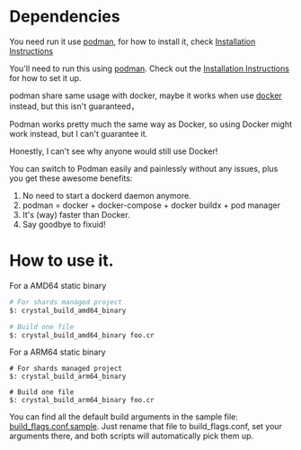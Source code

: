 # Dependencies

You need run it use [podman](https://github.com/containers/podman), for how to install it, check [Installation Instructions](instli)

You'll need to run this using [podman](https://github.com/containers/podman). Check out the [Installation Instructions](instli)
for how to set it up.

podman share same usage with docker, maybe it works when use [docker](https://download.docker.com/linux/static/stable/) instead,
but this isn't guaranteed， 

Podman works pretty much the same way as Docker, so using Docker might work instead, 
but I can't guarantee it.

Honestly, I can't see why anyone would still use Docker! 

You can switch to Podman easily and painlessly without any issues, plus you get 
these awesome benefits:

1. No need to start a dockerd daemon anymore.
2. podman = docker + docker-compose + docker buildx + pod manager
3. It's (way) faster than Docker.
4. Say goodbye to fixuid!

# How to use it.

For a AMD64 static binary

```sh
# For shards managed project
$: crystal_build_amd64_binary

# Build one file
$: crystal_build_amd64_binary foo.cr
```

For a ARM64 static binary

```crystal
# For shards managed project
$: crystal_build_arm64_binary

# Build one file
$: crystal_build_arm64_binary foo.cr
```

You can find all the default build arguments in the sample file: [build_flags.conf.sample](/bin/build_flags.conf.sample). 
Just rename that file to build_flags.conf, set your arguments there, and both scripts
will automatically pick them up.
